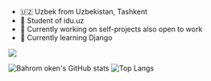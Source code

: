 
- 🇺🇿 Uzbek from Uzbekistan, Tashkent
- 👨 Student of idu.uz
- 🔭 Currently working on self-projects also open to work
- 🌱 Currently learning Django

![](https://komarev.com/ghpvc/?username=bahromoken)

![Bahrom oken's GitHub stats](https://github-readme-stats.vercel.app/api?username=bahrom04&show_icons=true&theme=dark)
![Top Langs](https://github-readme-stats.vercel.app/api/top-langs/?username=bahrom04&layout=compact&theme=dark)
